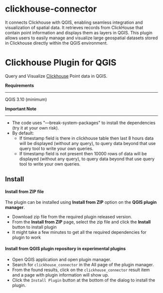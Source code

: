 # clickhouse-connector

It connects Clickhouse with QGIS, enabling seamless integration and visualization of spatial data. It retrieves records from ClickHouse that contain point information and displays them as layers in QGIS. This plugin allows users to easily manage and visualize large geospatial datasets stored in Clickhouse directly within the QGIS environment.

# Clickhouse Plugin for QGIS

Query and Visualize [Clickhouse](https://clickhouse.com/) Point data in QGIS.

**Requirements**

************
QGIS 3.10 (minimum)

**Important Note**

---
 - The code uses "—break-system-packages" to install the dependencies (try it at your own risk).
 - By default:
   - If timestamp field is there in clickhouse table then last 8 hours data will be displayed (without any query), to query data beyond that use query tool to write your own queries.
   - If timestamp field is not present then 10000 rows of data will be displayed (without any query), to query data beyond that use query tool to write your own queries.
## Install

#### Install from ZIP file

The plugin can be installed using **Install from ZIP** option on the **QGIS plugin manager**.

* Download zip file from the required plugin released version.
* From the **Install from ZIP** page, select the zip file and click the **Install** button to install plugin
* It might take a few minutes to get all the required dependencies for plugin to work

#### Install from QGIS plugin repository in experimental plugins

* Open QGIS application and open plugin manager.
* Search for `clickhouse_connector` in the All page of the plugin manager.
* From the found results, click on the `clickhouse_connector` result item and a page with plugin information will show up.
* Click the `Install Plugin` button at the bottom of the dialog to install the plugin.
